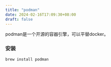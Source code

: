 ```yaml
---
title: "podman"
date: 2024-02-16T17:09:30+08:00
draft: false
---
```


podman是一个开源的容器引擎，可以平替docker。

### 安装
```shell
brew install podman
```